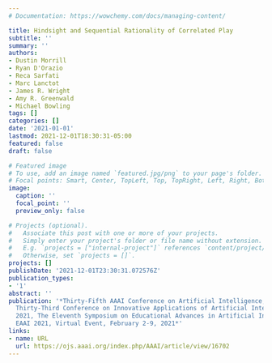 ```yaml
---
# Documentation: https://wowchemy.com/docs/managing-content/

title: Hindsight and Sequential Rationality of Correlated Play
subtitle: ''
summary: ''
authors:
- Dustin Morrill
- Ryan D'Orazio
- Reca Sarfati
- Marc Lanctot
- James R. Wright
- Amy R. Greenwald
- Michael Bowling
tags: []
categories: []
date: '2021-01-01'
lastmod: 2021-12-01T18:30:31-05:00
featured: false
draft: false

# Featured image
# To use, add an image named `featured.jpg/png` to your page's folder.
# Focal points: Smart, Center, TopLeft, Top, TopRight, Left, Right, BottomLeft, Bottom, BottomRight.
image:
  caption: ''
  focal_point: ''
  preview_only: false

# Projects (optional).
#   Associate this post with one or more of your projects.
#   Simply enter your project's folder or file name without extension.
#   E.g. `projects = ["internal-project"]` references `content/project/deep-learning/index.md`.
#   Otherwise, set `projects = []`.
projects: []
publishDate: '2021-12-01T23:30:31.072576Z'
publication_types:
- '1'
abstract: ''
publication: '*Thirty-Fifth AAAI Conference on Artificial Intelligence, AAAI 2021,
  Thirty-Third Conference on Innovative Applications of Artificial Intelligence, IAAI
  2021, The Eleventh Symposium on Educational Advances in Artificial Intelligence,
  EAAI 2021, Virtual Event, February 2-9, 2021*'
links:
- name: URL
  url: https://ojs.aaai.org/index.php/AAAI/article/view/16702
---
```

